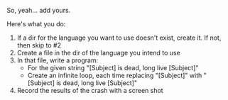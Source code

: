 So, yeah... add yours.

Here's what you do:

1. If a dir for the language you want to use doesn't exist, create it. If not, then skip to #2
2. Create a file in the dir of the language you intend to use
3. In that file, write a program:
	- For the given string "[Subject] is dead, long live [Subject]"
	- Create an infinite loop, each time replacing "[Subject]" with "[Subject] is dead, long live [Subject]"
4. Record the results of the crash with a screen shot